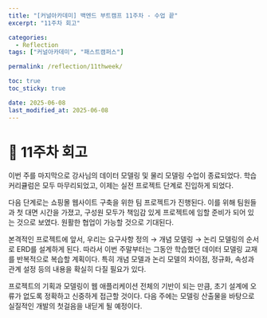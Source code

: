 ```yaml
---
title: "[커널아카데미] 백엔드 부트캠프 11주차 - 수업 끝"
excerpt: "11주차 회고"

categories:
  - Reflection
tags: ["커널아카데미", "패스트캠퍼스"]

permalink: /reflection/11thweek/

toc: true
toc_sticky: true

date: 2025-06-08
last_modified_at: 2025-06-08
---
```


# 📜 11주차 회고
이번 주를 마지막으로 강사님의 데이터 모델링 및 물리 모델링 수업이 종료되었다. 학습 커리큘럼은 모두 마무리되었고, 이제는 실전 프로젝트 단계로 진입하게 되었다.

다음 단계로는 쇼핑몰 웹사이트 구축을 위한 팀 프로젝트가 진행된다. 이를 위해 팀원들과 첫 대면 시간을 가졌고, 구성원 모두가 책임감 있게 프로젝트에 임할 준비가 되어 있는 것으로 보였다. 원활한 협업이 가능할 것으로 기대된다.

본격적인 프로젝트에 앞서, 우리는 요구사항 정의 → 개념 모델링 → 논리 모델링의 순서로 ERD를 설계하게 된다. 따라서 이번 주말부터는 그동안 학습했던 데이터 모델링 교재를 반복적으로 복습할 계획이다. 특히 개념 모델과 논리 모델의 차이점, 정규화, 속성과 관계 설정 등의 내용을 확실히 다질 필요가 있다.

프로젝트의 기획과 모델링이 웹 애플리케이션 전체의 기반이 되는 만큼, 초기 설계에 오류가 없도록 정확하고 신중하게 접근할 것이다. 다음 주에는 모델링 산출물을 바탕으로 실질적인 개발의 첫걸음을 내딛게 될 예정이다.